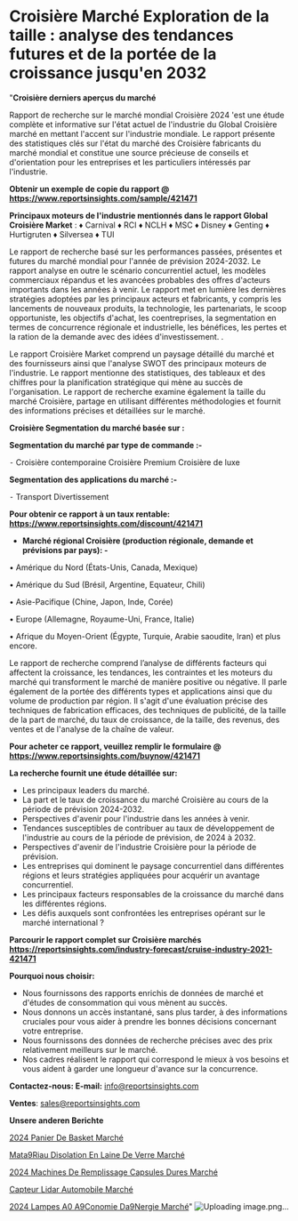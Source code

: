 # Croisière Marché Exploration de la taille : analyse des tendances futures et de la portée de la croissance jusqu'en 2032

"<strong>Croisière derniers aperçus du marché</strong>

Rapport de recherche sur le marché mondial Croisière 2024 'est une étude complète et informative sur l'état actuel de l'industrie du Global Croisière marché en mettant l'accent sur l'industrie mondiale. Le rapport présente des statistiques clés sur l'état du marché des Croisière fabricants du marché mondial et constitue une source précieuse de conseils et d'orientation pour les entreprises et les particuliers intéressés par l'industrie.

<strong>Obtenir un exemple de copie du rapport @ <a href=https://www.reportsinsights.com/sample/421471>https://www.reportsinsights.com/sample/421471</a></strong>

<strong>Principaux moteurs de l'industrie mentionnés dans le rapport Global Croisière Market</strong> :
♦ Carnival
♦ RCI
♦ NCLH
♦ MSC
♦ Disney
♦ Genting
♦ Hurtigruten
♦ Silversea
♦ TUI

Le rapport de recherche basé sur les performances passées, présentes et futures du marché mondial pour l'année de prévision 2024-2032. Le rapport analyse en outre le scénario concurrentiel actuel, les modèles commerciaux répandus et les avancées probables des offres d'acteurs importants dans les années à venir. Le rapport met en lumière les dernières stratégies adoptées par les principaux acteurs et fabricants, y compris les lancements de nouveaux produits, la technologie, les partenariats, le scoop opportuniste, les objectifs d'achat, les coentreprises, la segmentation en termes de concurrence régionale et industrielle, les bénéfices, les pertes et la ration de la demande avec des idées d'investissement. .

Le rapport Croisière Market comprend un paysage détaillé du marché et des fournisseurs ainsi que l'analyse SWOT des principaux moteurs de l'industrie. Le rapport mentionne des statistiques, des tableaux et des chiffres pour la planification stratégique qui mène au succès de l'organisation. Le rapport de recherche examine également la taille du marché Croisière, partage en utilisant différentes méthodologies et fournit des informations précises et détaillées sur le marché.

<strong>Croisière Segmentation du marché basée sur :</strong>

<strong>Segmentation du marché par type de commande :-</strong>

⁃ Croisière contemporaine
Croisière Premium
Croisière de luxe

<strong>Segmentation des applications du marché :-</strong>

⁃ Transport
Divertissement

<strong>Pour obtenir ce rapport à un taux rentable: <a href=https://www.reportsinsights.com/discount/421471>https://www.reportsinsights.com/discount/421471</a></strong>
<ul>
  <li><strong>Marché régional Croisière (production régionale, demande et prévisions par pays): -</strong></li>
</ul>
• Amérique du Nord (États-Unis, Canada, Mexique)

• Amérique du Sud (Brésil, Argentine, Equateur, Chili)

• Asie-Pacifique (Chine, Japon, Inde, Corée)

• Europe (Allemagne, Royaume-Uni, France, Italie)

• Afrique du Moyen-Orient (Égypte, Turquie, Arabie saoudite, Iran) et plus encore.

Le rapport de recherche comprend l’analyse de différents facteurs qui affectent la croissance, les tendances, les contraintes et les moteurs du marché qui transforment le marché de manière positive ou négative. Il parle également de la portée des différents types et applications ainsi que du volume de production par région. Il s'agit d'une évaluation précise des techniques de fabrication efficaces, des techniques de publicité, de la taille de la part de marché, du taux de croissance, de la taille, des revenus, des ventes et de l'analyse de la chaîne de valeur.

<strong>Pour acheter ce rapport, veuillez remplir le formulaire @   <a href=https://www.reportsinsights.com/buynow/421471>https://www.reportsinsights.com/buynow/421471</a></strong>

<strong>La recherche fournit une étude détaillée sur:</strong>
<ul>
  <li>Les principaux leaders du marché.</li>
  <li>La part et le taux de croissance du marché Croisière au cours de la période de prévision 2024-2032.</li>
  <li>Perspectives d'avenir pour l'industrie dans les années à venir.</li>
  <li>Tendances susceptibles de contribuer au taux de développement de l'industrie au cours de la période de prévision, de 2024 à 2032.</li>
  <li>Perspectives d'avenir de l'industrie Croisière pour la période de prévision.</li>
  <li>Les entreprises qui dominent le paysage concurrentiel dans différentes régions et leurs stratégies appliquées pour acquérir un avantage concurrentiel.</li>
  <li>Les principaux facteurs responsables de la croissance du marché dans les différentes régions.</li>
  <li>Les défis auxquels sont confrontées les entreprises opérant sur le marché international ?</li>
</ul>

<strong>Parcourir le rapport complet sur Croisière marchés <a href=https://reportsinsights.com/industry-forecast/cruise-industry-2021-421471>https://reportsinsights.com/industry-forecast/cruise-industry-2021-421471</a></strong>

<strong>Pourquoi nous choisir:</strong>
<ul>
  <li>Nous fournissons des rapports enrichis de données de marché et d'études de consommation qui vous mènent au succès.</li>
  <li>Nous donnons un accès instantané, sans plus tarder, à des informations cruciales pour vous aider à prendre les bonnes décisions concernant votre entreprise.</li>
  <li>Nous fournissons des données de recherche précises avec des prix relativement meilleurs sur le marché.</li>
  <li>Nos cadres réalisent le rapport qui correspond le mieux à vos besoins et vous aident à garder une longueur d'avance sur la concurrence.</li>
</ul>
<strong>Contactez-nous:
</strong><strong>E-mail:</strong> <a href=mailto:info@reportsinsights.com>info@reportsinsights.com</a>

<strong>Ventes</strong>: <a href=mailto:sales@reportsinsights.com>sales@reportsinsights.com</a>

<strong>Unsere anderen Berichte</strong>

<a href=https://www.linkedin.com/pulse/2024-panier-de-basket-march%C3%A9-segmentation-tendances-skgac/>2024 Panier De Basket Marché</a>

<a href=https://www.linkedin.com/pulse/mat%C3%A9riau-disolation-en-laine-de-verre-march%C3%A9-jj2dc/>Mata9Riau Disolation En Laine De Verre Marché</a>

<a href=https://www.linkedin.com/pulse/2024-machines-de-remplissage-capsules-dures-marché-y67tc/>2024 Machines De Remplissage Capsules Dures Marché</a>

<a href=https://www.linkedin.com/pulse/capteur-lidar-automobile-march%C3%A9informations-couvertes-jusnf/>Capteur Lidar Automobile Marché</a>

<a href=https://www.linkedin.com/pulse/2024-lampes-%C3%A0-%C3%A9conomie-d%C3%A9nergie-march%C3%A9-y9byc/>2024 Lampes A0 A9Conomie Da9Nergie Marché</a>"
![Uploading image.png…]()
